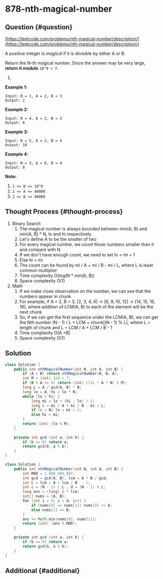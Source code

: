 # 878-nth-magical-number

## Question {#question}

[https://leetcode.com/problems/nth-magical-number/description/](https://leetcode.com/problems/nth-magical-number/description/)

A positive integer is _magical_ if it is divisible by either A or B.

Return the N-th magical number.  Since the answer may be very large, **return it modulo** `10^9 + 7`.

1. 
**Example 1:**

```text
Input: N = 1, A = 2, B = 3
Output: 2
```

**Example 2:**

```text
Input: N = 4, A = 2, B = 3
Output: 6
```

**Example 3:**

```text
Input: N = 5, A = 2, B = 4
Output: 10
```

**Example 4:**

```text
Input: N = 3, A = 6, B = 4
Output: 8
```

**Note:**

1. `1 <= N <= 10^9`
2. `2 <= A <= 40000`
3. `2 <= B <= 40000`

## Thought Process {#thought-process}

1. Binary Search
   1. The magical number is always bounded between min\(A, B\) and min\(A, B\) \* N, lo and hi respectively
   2. Let's define A to be the smaller of two
   3. For every magical number, we count those numbers smaller than it and compare with N
   4. If we don't have enough count, we need to set lo = mi + 1
   5. Else hi = mi
   6. The count can be found by mi / A + mi / B - mi / L, where L is least common multiplier
   7. Time complexity O\(log\(N \* min\(A, B\)\)
   8. Space complexity O\(1\)
2. Math
   1. If we make close observation on the number, we can see that the numbers appear in chunk
   2. For example, if A = 2, B = 3, \[2, 3, 4, 6\] -&gt; \[8, 9, 10, 12\] -&gt; \[14, 15, 16, 18\], where addition of LCM\(A, B\) to each of the element will be the next chunk
   3. So, if we can get the first sequence under the LCM\(A, B\), we can get the Nth number \(N - 1\) / L \* LCM + chunk\[\(N - 1\) % L\], where L = length of chunk and L = LCM / A + LCM / B - 1
   4. Time complexity O\(A +B\)
   5. Space complexity O\(1\)

## Solution

```java
class Solution {
    public int nthMagicalNumber(int N, int A, int B) {
        if (A > B) return nthMagicalNumber(N, B, A);
        int M = (int) 1e9 + 7;
        if (B % A == 0) return (int) ((1L * A * N) % M);
        long L = A / gcd(A, B) * B;
        long lo = A, hi = lo * N;
        while (lo < hi) {
            long mi = lo + (hi - lo) / 2;
            long c = mi / A + mi / B - mi / L;
            if (c < N) lo = mi + 1;
            else hi = mi;
        }
        return (int) (lo % M);
    }
    
    private int gcd (int a, int b) {
        if (b == 0) return a;
        return gcd(b, a % b);
    }
}
```

```java
class Solution {
    public int nthMagicalNumber(int N, int A, int B) {
        int MOD = 1_000_000_007;
        int gcd = gcd(A, B), lcm = A * B / gcd;
        int L = lcm / A + lcm / B  - 1;
        int c = (N - 1) / L , d = (N - 1) % L;
        long ans = (long) c * lcm;
        int[] nums = {A, B};
        for (int i = 0; i < d; i++) {
            if (nums[0] <= nums[1]) nums[0] += A;
            else nums[1] += B;
        }
        ans += Math.min(nums[0], nums[1]);
        return (int) (ans % MOD);
    }
    
    private int gcd (int a, int b) {
        if (b == 0) return a;
        return gcd(b, a % b);
    }
}
```

## Additional {#additional}


